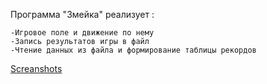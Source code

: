 Программа "Змейка" реализует :

    -Игровое поле и движение по нему
    -Запись результатов игры в файл
    -Чтение данных из файла и формирование таблицы рекордов

[Screanshots](https://github.com/Pofxe/SnakeGame/blob/master/1.PNG)
